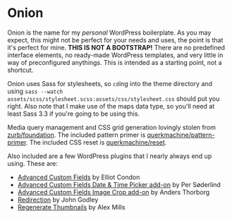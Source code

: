 Onion
=====

Onion is the name for my *personal* WordPress boilerplate. As you may expect, this might not be perfect for your needs and uses, the point is that it's perfect for mine. **THIS IS NOT A BOOTSTRAP!** There are no predefined interface elements, no ready-made WordPress templates, and very little in way of preconfigured anythings. This is intended as a starting point, not a shortcut. 

Onion uses Sass for stylesheets, so `cd`ing into the theme directory and using `sass --watch assets/scss/stylesheet.scss:assets/css/stylesheet.css` should put you right. Also note that I make use of the maps data type, so you'll need at least Sass 3.3 if you're going to be using this.

Media query management and CSS grid generation lovingly stolen from [zurb/foundation](https://github.com/zurb/foundation). The included pattern primer is [querkmachine/pattern-primer](https://github.com/querkmachine/pattern-primer). The included CSS reset is [querkmachine/reset](https://github.com/querkmachine/reset). 

Also included are a few WordPress plugins that I nearly always end up using. These are:
* [Advanced Custom Fields](http://advancedcustomfields.com) by Elliot Condon
* [Advanced Custom Fields Date & Time Picker add-on](http://www.advancedcustomfields.com/add-ons/date-time-picker/) by Per Søderlind
* [Advanced Custom Fields Image Crop add-on](http://wordpress.org/plugins/acf-image-crop-add-on/) by Anders Thorborg
* [Redirection](http://wordpress.org/plugins/redirection/) by John Godley
* [Regenerate Thumbnails](http://wordpress.org/plugins/regenerate-thumbnails/) by Alex Mills